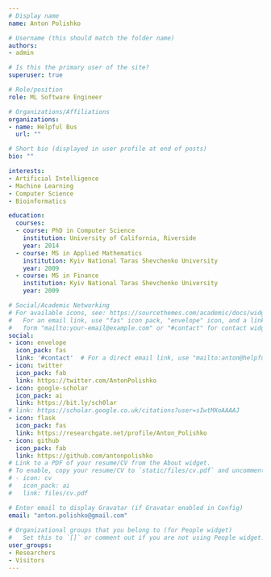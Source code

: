 ```yaml
---
# Display name
name: Anton Polishko

# Username (this should match the folder name)
authors:
- admin

# Is this the primary user of the site?
superuser: true

# Role/position
role: ML Software Engineer

# Organizations/Affiliations
organizations:
- name: Helpful Bus
  url: ""

# Short bio (displayed in user profile at end of posts)
bio: ""

interests:
- Artificial Intelligence
- Machine Learning
- Computer Science
- Bioinformatics

education:
  courses:
  - course: PhD in Computer Science
    institution: University of California, Riverside
    year: 2014
  - course: MS in Applied Mathematics
    institution: Kyiv National Taras Shevchenko University
    year: 2009
  - course: MS in Finance
    institution: Kyiv National Taras Shevchenko University
    year: 2009

# Social/Academic Networking
# For available icons, see: https://sourcethemes.com/academic/docs/widgets/#icons
#   For an email link, use "fas" icon pack, "envelope" icon, and a link in the
#   form "mailto:your-email@example.com" or "#contact" for contact widget.
social:
- icon: envelope
  icon_pack: fas
  link: '#contact'  # For a direct email link, use "mailto:anton@helpfulbus.com".
- icon: twitter
  icon_pack: fab
  link: https://twitter.com/AntonPolishko
- icon: google-scholar
  icon_pack: ai
  link: https://bit.ly/sch0lar
# link: https://scholar.google.co.uk/citations?user=sIwtMXoAAAAJ
- icon: flask
  icon_pack: fas
  link: https://researchgate.net/profile/Anton_Polishko
- icon: github
  icon_pack: fab
  link: https://github.com/antonpolishko
# Link to a PDF of your resume/CV from the About widget.
# To enable, copy your resume/CV to `static/files/cv.pdf` and uncomment the lines below.  
# - icon: cv
#   icon_pack: ai
#   link: files/cv.pdf

# Enter email to display Gravatar (if Gravatar enabled in Config)
email: "anton.polishko@gmail.com"
  
# Organizational groups that you belong to (for People widget)
#   Set this to `[]` or comment out if you are not using People widget.  
user_groups:
- Researchers
- Visitors
---
```


